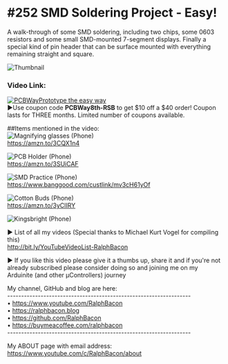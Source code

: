 # #252 SMD Soldering Project - Easy!  
A walk-through of some SMD soldering, including two chips, some 0603 resistors and some small SMD-mounted 7-segment displays. Finally a special kind of pin header that can be surface mounted with everything remaining straight and square.  

![Thumbnail](https://user-images.githubusercontent.com/20911308/195362104-39371273-bebd-41e7-87a7-24cc0e065fc2.gif)  
### Video Link:  

[![PCBWayPrototype the easy way](https://user-images.githubusercontent.com/20911308/185422574-52a4e7db-c680-4dd2-87be-1f1dd1db6a65.gif "PCBWay - up to 20% Discount on 4 & 6-layer PCBs")](https://pcbway.com/)  
►Use coupon code **PCBWay8th-RSB** to get $10 off a $40 order! Coupon lasts for THREE months. Limited number of coupons available.


##Items mentioned in the video:  
![Magnifying glasses (Phone)](https://user-images.githubusercontent.com/20911308/195363236-569ae3a3-bb2a-40b3-a533-6f2ab32c6a7e.png)  
https://amzn.to/3CQX1n4  

![PCB Holder (Phone)](https://user-images.githubusercontent.com/20911308/195363241-a42367e4-101f-49f9-bb0e-1bfed767468f.png)  
https://amzn.to/3SUiCAF  

![SMD Practice (Phone)](https://user-images.githubusercontent.com/20911308/195363242-3677943b-4755-4d79-9b59-456fe89755b6.png)  
https://www.banggood.com/custlink/mv3cH61yOf  

![Cotton Buds (Phone)](https://user-images.githubusercontent.com/20911308/195363247-8c387055-bd5c-493c-ab8b-9d3e3be344ab.png)  
https://amzn.to/3yClIRY  

![Kingsbright (Phone)](https://user-images.githubusercontent.com/20911308/195363569-af600628-ac43-4d7d-894a-693d55dfcd03.png)  


► List of all my videos
(Special thanks to Michael Kurt Vogel for compiling this)  
http://bit.ly/YouTubeVideoList-RalphBacon

► If you like this video please give it a thumbs up, share it and if you're not already subscribed please consider doing so and joining me on my Arduinite (and other μControllers) journey

My channel, GitHub and blog are here:  
\------------------------------------------------------------------  
• https://www.youtube.com/RalphBacon  
• https://ralphbacon.blog  
• https://github.com/RalphBacon  
• https://buymeacoffee.com/ralphbacon  
\------------------------------------------------------------------

My ABOUT page with email address: https://www.youtube.com/c/RalphBacon/about


